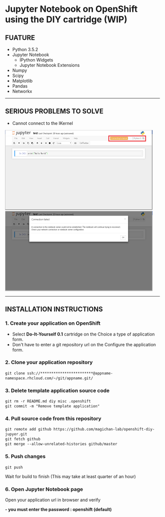 # Jupyter Notebook on OpenShift using the DIY cartridge (WIP)

## FUATURE

* Python 3.5.2
* Jupyter Notebook
    * IPython Widgets
    * Jupyter Notebook Extensions
* Numpy
* Scipy
* Matplotlib
* Pandas
* Networkx


*****

## SERIOUS PROBLEMS TO SOLVE

* Cannot connect to the IKernel


![](./img/connect_error_01.png)
![](./img/connect_error_02.png)


*****

## INSTALLATION INSTRUCTIONS

### 1. Create your application on OpenShift

- Select **Do-It-Yourself 0.1** cartridge on the Choice a type of application form.
- Don't have to enter a git repository url on the Configure the application form.

### 2. Clone your application repository

````
git clone ssh://************************@appname-namespace.rhcloud.com/~/git/appname.git/
````

### 3. Delete template application source code

````
git rm -r README.md diy misc .openshift
git commit -m "Remove template application"
````

### 4. Pull source code from this repository

````
git remote add github https://github.com/magichan-lab/openshift-diy-jupyer.git
git fetch github
git merge --allow-unrelated-histories github/master
````

### 5. Push changes

````
git push
````

Wait for build to finish (This may take at least quarter of an hour)


### 6. Open Jupyter Notebook page

Open your application url in browser and verify

**- you must enter the password : openshift (default)**


